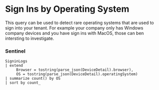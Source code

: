 # Sign Ins by Operating System

This query can be used to detect rare operating systems that are used to sign into your tenant. For example your company only has Windows company devices and you have sign ins with MacOS, those can ben intersting to investigate.

### Sentinel
```
SigninLogs
| extend
     Browser = tostring(parse_json(DeviceDetail).browser),
     OS = tostring(parse_json(DeviceDetail).operatingSystem)
| summarize count() by OS
| sort by count_
```
